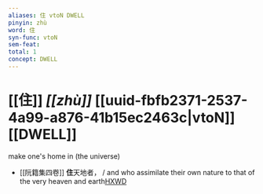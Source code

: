 ```yaml
---
aliases: 住 vtoN DWELL
pinyin: zhù
word: 住
syn-func: vtoN
sem-feat: 
total: 1
concept: DWELL 
---
```

# [[住]] *[[zhù]]*  [[uuid-fbfb2371-2537-4a99-a876-41b15ec2463c|vtoN]] [[DWELL]]
make one's home in (the universe)
 - [[阮籍集四卷]] **住**天地者， / and who assimilate their own nature to that of the very heaven and earth[HXWD](https://hxwd.org/textview.html?location=CH2b1558_CHANT_003-37a.18)
